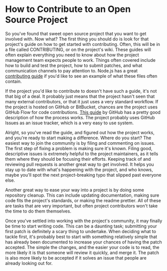 # How to Contribute to an Open Source Project

So you've found that sweet open source project that you want to get involved with. Now what? The first thing you should do is look for that project's guide on how to get started with contributing. Often, this will be in a file called CONTRIBUTING, or on the project's wiki. These guides will often explain everything you need to know about how the project management team expects people to work. Things often covered include how to build and test the project, how to submit patches, and what communication channels to pay attention to. Node.js has a great [contributing guide](https://github.com/joyent/node/blob/master/CONTRIBUTING.md) if you'd like to see an example of what these files often contain.

If the project you'd like to contribute to doesn't have such a guide, it's not that big of a deal. It probably just means that the project hasn't seen that many external contributors, or that it just uses a very standard workflow. If the project is hosted on GitHub or BitBucket, chances are the project uses GitHub Flow for code contributions. [This guide](https://guides.github.com/introduction/flow/) by GitHub has a pretty good description of how the process works. The project probably uses GitHub Issues as an issue tracker, which is a very easy to use system.

Alright, so you've read the guide, and figured out how the project works, and you're ready to start making a difference. Where do you start? The easiest way to join the community is by filing and commenting on issues. The first step of fixing a problem is making sure it's known. Filing good, descriptive issues is extremely helpful to the project maintainers, as it tells them where they should be focusing their efforts. Keeping track of and reviewing pull requests is another great way to get involved. It helps you stay up to date with what's happening with the project, and who knows, maybe you'll spot the next project-breaking typo that slipped past everyone else.

Another great way to ease your way into a project is by doing some repository cleanup. This can include updating documentation, making sure code fits the project's standards, or making the readme prettier. All of these are tasks that are very important, but often project contributors won't take the time to do them themselves.

Once you've settled into working with the project's community, it may finally be time to start writing code. This can be a daunting task; submitting your first patch is definitely a scary thing to undertake. When deciding what to tackle first, it's probably best to start with something relatively simple that has already been documented to increase your chances of having the patch accepted. The simple the changes, and the easier your code is to read, the more likely it is that someone will review it quickly, and merge it. The patch is also more likely to be accepted if it solves an issue that people are already looking out for.
